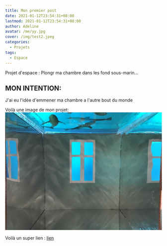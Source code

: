 ```yaml
---
title: Mon premier post
date: 2021-01-12T23:54:31+08:00
lastmod: 2021-01-12T23:54:31+08:00
author: Adeline
avatar: /me/yy.jpg
cover: /img/test2.jpeg
categories:
  - Projets
tags:
  - Espace
---
```


Projet d'espace : Plongr ma chambre dans les fond sous-marin...

<!--more-->

## MON INTENTION:

J'ai eu l'idée d'emmener ma chambre a l'autre bout du monde

Voilà une image de mon projet:
![Super image](/img/test2.jpeg)

Voilà un super lien :
[lien](https://leiningen.org/)
